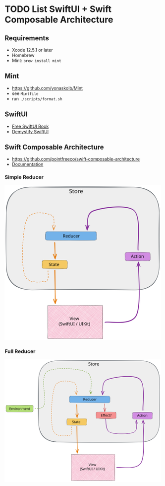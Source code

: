 # TODO List SwiftUI + Swift Composable Architecture

## Requirements

- Xcode 12.5.1 or later
- Homebrew
- Mint: `brew install mint`

## Mint

- https://github.com/yonaskolb/Mint
- see `Mintfile`
- run `./scripts/format.sh`

## SwiftUI

- [Free SwiftUI Book](https://www.bigmountainstudio.com/free-swiftui-book)
- [Demystify SwiftUI](https://developer.apple.com/videos/play/wwdc2021/10022/)

## Swift Composable Architecture

- https://github.com/pointfreeco/swift-composable-architecture
- [Documentation](https://pointfreeco.github.io/swift-composable-architecture/)

### Simple Reducer

![Simple Reducer](./images/reducer-01.svg)

### Full Reducer

![Full Reducer](./images/reducer-02.svg)
